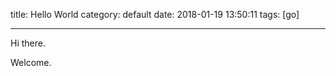 title: Hello World
category: default
date: 2018-01-19 13:50:11
tags:  [go]

---

Hi there.

Welcome.